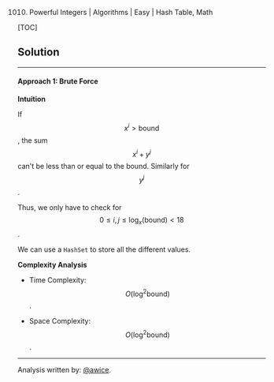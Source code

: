 1010. Powerful Integers | Algorithms | Easy | Hash Table, Math

[TOC]

## Solution
---
#### Approach 1: Brute Force

**Intuition**

If $$x^i > \text{bound}$$, the sum $$x^i + y^j$$ can't be less than or equal to the bound.  Similarly for $$y^j$$.

Thus, we only have to check for $$0 \leq i, j \leq \log_x(\text{bound}) < 18$$.

We can use a `HashSet` to store all the different values.



**Complexity Analysis**

* Time Complexity:  $$O(\log^2{\text{bound}})$$.

* Space Complexity:  $$O(\log^2{\text{bound}})$$.




---
Analysis written by: [@awice](https://leetcode.com/awice).
